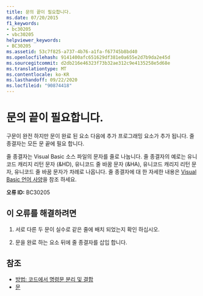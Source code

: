 ```yaml
---
title: 문의 끝이 필요합니다.
ms.date: 07/20/2015
f1_keywords:
- bc30205
- vbc30205
helpviewer_keywords:
- BC30205
ms.assetid: 53c7f825-a737-4b76-a1fa-f67745b8bd40
ms.openlocfilehash: 9141400afc651629df381e0a655e2d7b9da2e45d
ms.sourcegitcommit: d2db216e46323f73b32ae312c9e4135258e5d68e
ms.translationtype: MT
ms.contentlocale: ko-KR
ms.lasthandoff: 09/22/2020
ms.locfileid: "90874418"
---
```

# <a name="end-of-statement-expected"></a>문의 끝이 필요합니다.

구문이 완전 하지만 문이 완료 된 요소 다음에 추가 프로그래밍 요소가 추가 됩니다. 줄 종결자는 모든 문 끝에 필요 합니다.
  
 줄 종결자는 Visual Basic 소스 파일의 문자를 줄로 나눕니다. 줄 종결자의 예로는 유니코드 캐리지 리턴 문자 (&HD), 유니코드 줄 바꿈 문자 (&HA), 유니코드 캐리지 리턴 문자, 유니코드 줄 바꿈 문자가 차례로 나옵니다. 줄 종결자에 대 한 자세한 내용은 [Visual Basic 언어 사양](~/_vblang/spec/lexical-grammar.md#line-terminators)을 참조 하세요.
  
 **오류 ID:** BC30205
  
## <a name="to-correct-this-error"></a>이 오류를 해결하려면
  
1. 서로 다른 두 문이 실수로 같은 줄에 배치 되었는지 확인 하십시오.
  
2. 문을 완료 하는 요소 뒤에 줄 종결자를 삽입 합니다.
  
## <a name="see-also"></a>참조

- [방법: 코드에서 명령문 분리 및 결합](../../programming-guide/program-structure/how-to-break-and-combine-statements-in-code.md)
- [문](../../programming-guide/language-features/statements.md)
